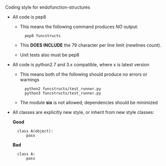 Coding style for endofunction-structures

- All code is pep8
    * This means the following command produces *NO* output:

            pep8 funcstructs

    * This **DOES INCLUDE** the 79 character per line limit (newlines count).
    * Unit tests also must be pep8

- All code is python2.7 and 3.x compatible, where x is latest version

    * This means both of the following should produce no errors or warnings

            python2 funcstructs/test_runner.py
            python3 funcstructs/test_runner.py

    * The module **six** is not allowed; dependencies should be minimized

- All classes are explicitly new style, or inherit from new style classes:

    **Good**

        class A(object):
            pass

    **Bad**

        class A:
            pass
